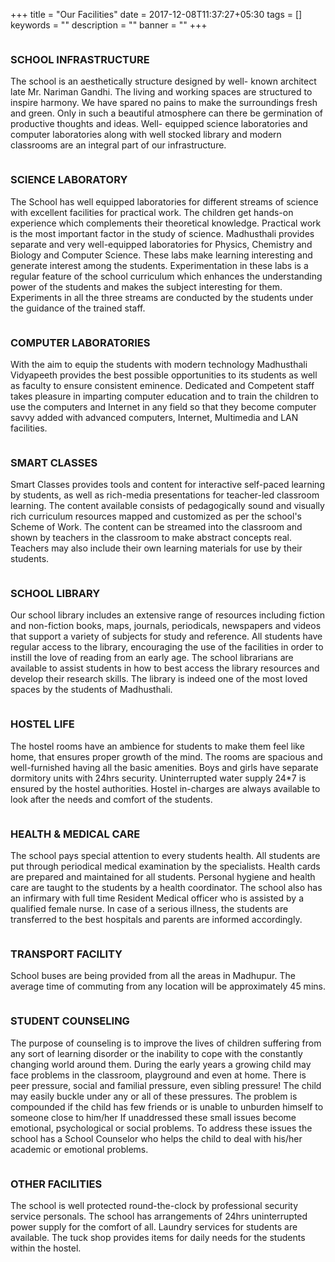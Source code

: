 +++
title =  "Our Facilities"
date = 2017-12-08T11:37:27+05:30
tags = []
keywords = ""
description = ""
banner = ""
+++

<img class="" alt="" src="/images/facility_img1.jpg" />

### SCHOOL INFRASTRUCTURE

The school is an aesthetically structure designed by well- known architect late Mr. Nariman Gandhi. The living and working spaces are structured to inspire harmony. We have spared no pains to make the surroundings fresh and green. Only in such a beautiful atmosphere can there be germination of productive thoughts and ideas. Well- equipped science laboratories and computer laboratories along with well stocked library and modern classrooms are an integral part of our infrastructure.

<img class="" alt="" src="/images/facility_img2.jpg" />

### SCIENCE LABORATORY

The School has well equipped laboratories for different streams of science with excellent facilities for practical work. The children get hands-on experience which complements their theoretical knowledge. Practical work is the most important factor in the study of science. Madhusthali provides separate and very well-equipped laboratories for Physics, Chemistry and Biology and Computer Science. These labs make learning interesting and generate interest among the students. Experimentation in these labs is a regular feature of the school curriculum which enhances the understanding power of the students and makes the subject interesting for them. Experiments in all the three streams are conducted by the students under the guidance of the trained staff.

<img class="" alt="" src="/images/facility_img3.jpg" />

### COMPUTER LABORATORIES

With the aim to equip the students with modern technology Madhusthali Vidyapeeth provides the best possible opportunities to its students as well as faculty to ensure consistent eminence. Dedicated and Competent staff takes pleasure in imparting computer education and to train the children to use the computers and Internet in any field so that they become computer savvy added with advanced computers, Internet, Multimedia and LAN facilities.

<img class="" alt="" src="/images/facility_img4.jpg" />

### SMART CLASSES

Smart Classes provides tools and content for interactive self-paced learning by students, as well as rich-media presentations for teacher-led classroom learning. The content available consists of pedagogically sound and visually rich curriculum resources mapped and customized as per the school's Scheme of Work. The content can be streamed into the classroom and shown by teachers in the classroom to make abstract concepts real. Teachers may also include their own learning materials for use by their students.

<img class="" alt="" src="/images/facility_img5.jpg" />

### SCHOOL LIBRARY

Our school library includes an extensive range of resources including fiction and non-fiction books, maps, journals, periodicals, newspapers and videos that support a variety of subjects for study and reference. All students have regular access to the library, encouraging the use of the facilities in order to instill the love of reading from an early age. The school librarians are available to assist students in how to best access the library resources and develop their research skills. The library is indeed one of the most loved spaces by the students of Madhusthali.

<img class="" alt="" src="/images/facility_img6.jpg" />

### HOSTEL LIFE

The hostel rooms have an ambience for students to make them feel like home, that ensures proper growth of the mind. The rooms are spacious and well-furnished having all the basic amenities. Boys and girls have separate dormitory units with 24hrs security. Uninterrupted water supply 24*7 is ensured by the hostel authorities. Hostel in-charges are always available to look after the needs and comfort of the students.

<img class="" alt="" src="/images/facility_img7.jpg" />

### HEALTH & MEDICAL CARE

The school pays special attention to every students health. All students are put through periodical medical examination by the specialists. Health cards are prepared and maintained for all students. Personal hygiene and health care are taught to the students by a health coordinator. The school also has an infirmary with full time Resident Medical officer who is assisted by a qualified female nurse. In case of a serious illness, the students are transferred to the best hospitals and parents are informed accordingly.

<img class="" alt="" src="/images/facility_img8.jpg" />

### TRANSPORT FACILITY

School buses are being provided from all the areas in Madhupur. The average time of commuting from any location will be approximately 45 mins.

<img class="" alt="" src="/images/facility_img9.jpg" />

### STUDENT COUNSELING

The purpose of counseling is to improve the lives of children suffering from any sort of learning disorder or the inability to cope with the constantly changing world around them. During the early years a growing child may face problems in the classroom, playground and even at home. There is peer pressure, social and familial pressure, even sibling pressure! The child may easily buckle under any or all of these pressures. The problem is compounded if the child has few friends or is unable to unburden himself to someone close to him/her If unaddressed these small issues become emotional, psychological or social problems. To address these issues the school has a School Counselor who helps the child to deal with his/her academic or emotional problems.

<img class="" alt="" src="/images/facility_img10.jpg" />

### OTHER FACILITIES

The school is well protected round-the-clock by professional security service personals. The school has arrangements of 24hrs uninterrupted power supply for the comfort of all. Laundry services for students are available. The tuck shop provides items for daily needs for the students within the hostel.